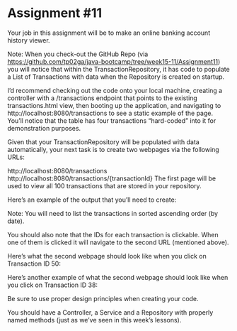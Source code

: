 # Assignment #11
Your job in this assignment will be to make an online banking account history viewer.

Note: When you check-out the GitHub Repo (via https://github.com/tp02ga/java-bootcamp/tree/week15-11/Assignment11) you will notice that within the TransactionRepository, it has code to populate a List of Transactions with data when the Repository is created on startup.

I’d recommend checking out the code onto your local machine, creating a controller with a /transactions endpoint that points to the existing transactions.html view, then booting up the application, and navigating to http://localhost:8080/transactions to see a static example of the page. You’ll notice that the table has four transactions “hard-coded” into it for demonstration purposes.

Given that your TransactionRepository will be populated with data automatically, your next task is to create two webpages via the following URLs:

http://localhost:8080/transactions
http://localhost:8080/transactions/{transactionId}
The first page will be used to view all 100 transactions that are stored in your repository.

Here’s an example of the output that you’ll need to create:



Note: You will need to list the transactions in sorted ascending order (by date).

You should also note that the IDs for each transaction is clickable. When one of them is clicked it will navigate to the second URL (mentioned above).

Here’s what the second webpage should look like when you click on Transaction ID 50:


Here’s another example of what the second webpage should look like when you click on Transaction ID 38:



Be sure to use proper design principles when creating your code.

You should have a Controller, a Service and a Repository with properly named methods (just as we’ve seen in this week’s lessons).

 


